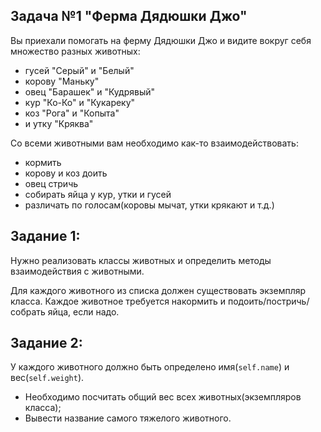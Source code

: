 ## Задача №1 "Ферма Дядюшки Джо"
Вы приехали помогать на ферму Дядюшки Джо и видите вокруг себя множество разных животных:
* гусей "Серый" и "Белый"
* корову "Маньку"
* овец "Барашек" и "Кудрявый"
* кур "Ко-Ко" и "Кукареку"
* коз "Рога" и "Копыта"
* и утку "Кряква"



Со всеми животными вам необходимо как-то взаимодействовать:


* кормить
* корову и коз доить
* овец стричь
* собирать яйца у кур, утки и гусей
* различать по голосам(коровы мычат, утки крякают и т.д.)
​

## Задание 1:
Нужно реализовать классы животных и определить методы взаимодействия с животными.


​Для каждого животного из списка должен существовать экземпляр класса.
Каждое животное требуется накормить и подоить/постричь/собрать яйца, если надо.
​
## Задание 2:
У каждого животного должно быть определено имя(```self.name```) и вес(```self.weight```). 
- Необходимо посчитать общий вес всех животных(экземпляров класса);
- Вывести название самого тяжелого животного.
